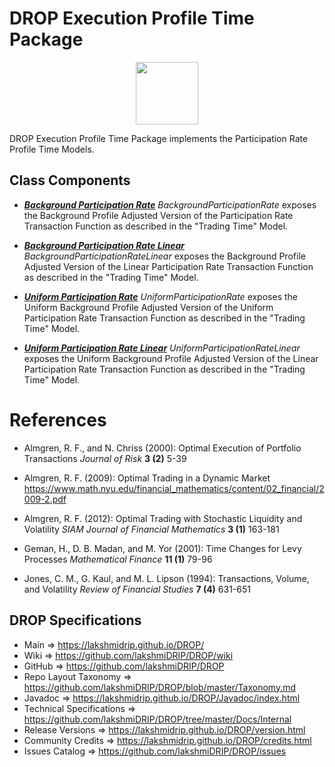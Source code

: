 # DROP Execution Profile Time Package

<p align="center"><img src="https://github.com/lakshmiDRIP/DROP/blob/master/DRIP_Logo.gif?raw=true" width="100"></p>

DROP Execution Profile Time Package implements the Participation Rate Profile Time Models.


## Class Components

 * [***Background Participation Rate***](https://github.com/lakshmiDRIP/DROP/tree/master/src/main/java/org/drip/execution/profiletime/BackgroundParticipationRate.java)
 <i>BackgroundParticipationRate</i> exposes the Background Profile Adjusted Version of the Participation Rate
 Transaction Function as described in the "Trading Time" Model.

 * [***Background Participation Rate Linear***](https://github.com/lakshmiDRIP/DROP/tree/master/src/main/java/org/drip/execution/profiletime/BackgroundParticipationRateLinear.java)
 <i>BackgroundParticipationRateLinear</i> exposes the Background Profile Adjusted Version of the Linear
 Participation Rate Transaction Function as described in the "Trading Time" Model.

 * [***Uniform Participation Rate***](https://github.com/lakshmiDRIP/DROP/tree/master/src/main/java/org/drip/execution/profiletime/UniformParticipationRate.java)
 <i>UniformParticipationRate</i> exposes the Uniform Background Profile Adjusted Version of the Uniform
 Participation Rate Transaction Function as described in the "Trading Time" Model.

 * [***Uniform Participation Rate Linear***](https://github.com/lakshmiDRIP/DROP/tree/master/src/main/java/org/drip/execution/profiletime/UniformParticipationRateLinear.java)
 <i>UniformParticipationRateLinear</i> exposes the Uniform Background Profile Adjusted Version of the Linear
 Participation Rate Transaction Function as described in the "Trading Time" Model.


# References

 * Almgren, R. F., and N. Chriss (2000): Optimal Execution of Portfolio Transactions <i>Journal of Risk</i>
 	<b>3 (2)</b> 5-39

 * Almgren, R. F. (2009): Optimal Trading in a Dynamic Market
 	https://www.math.nyu.edu/financial_mathematics/content/02_financial/2009-2.pdf

 * Almgren, R. F. (2012): Optimal Trading with Stochastic Liquidity and Volatility <i>SIAM Journal of
 	Financial Mathematics</i> <b>3 (1)</b> 163-181

 * Geman, H., D. B. Madan, and M. Yor (2001): Time Changes for Levy Processes <i>Mathematical Finance</i>
 	<b>11 (1)</b> 79-96

 * Jones, C. M., G. Kaul, and M. L. Lipson (1994): Transactions, Volume, and Volatility <i>Review of
 	Financial Studies</i> <b>7 (4)</b> 631-651


## DROP Specifications

 * Main                     => https://lakshmidrip.github.io/DROP/
 * Wiki                     => https://github.com/lakshmiDRIP/DROP/wiki
 * GitHub                   => https://github.com/lakshmiDRIP/DROP
 * Repo Layout Taxonomy     => https://github.com/lakshmiDRIP/DROP/blob/master/Taxonomy.md
 * Javadoc                  => https://lakshmidrip.github.io/DROP/Javadoc/index.html
 * Technical Specifications => https://github.com/lakshmiDRIP/DROP/tree/master/Docs/Internal
 * Release Versions         => https://lakshmidrip.github.io/DROP/version.html
 * Community Credits        => https://lakshmidrip.github.io/DROP/credits.html
 * Issues Catalog           => https://github.com/lakshmiDRIP/DROP/issues
